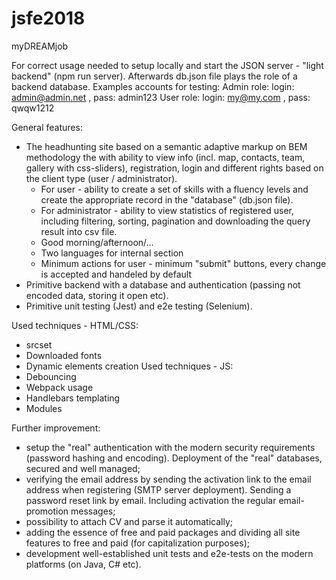 # jsfe2018

myDREAMjob

For correct usage needed to setup locally and start the JSON server - "light backend" (npm run server). Afterwards db.json file plays the role of a backend database. Examples accounts for testing:
Admin role: login: admin@admin.net , pass: admin123
User role: login: my@my.com , pass: qwqw1212

General features:
- The headhunting site based on a semantic adaptive markup on BEM methodology the with ability to view info (incl. map, contacts, team, gallery with css-sliders), registration, login and different rights based on the client type (user / administrator).
    - For user - ability to create a set of skills with a fluency levels and create the appropriate record in the "database" (db.json file).
    - For administrator - ability to view statistics  of registered user, including filtering, sorting, pagination and downloading the query result into csv file.
    - Good morning/afternoon/...
    - Two languages for internal section
    - Minimum actions for user - minimum "submit" buttons, every change is accepted and handeled by default
- Primitive backend with a database and authentication (passing not encoded data, storing it open etc).
- Primitive unit testing (Jest) and e2e testing (Selenium).

Used techniques - HTML/CSS:  
- srcset
- Downloaded fonts
- Dynamic elements creation
Used techniques - JS:
- Debouncing
- Webpack usage
- Handlebars templating
- Modules 

Further improvement:
- setup the "real" authentication with the modern security requirements (password hashing and encoding). Deployment of the "real" databases, secured and well managed;
- verifying the email address by sending the activation link to the email address when registering (SMTP server deployment). Sending a password reset link by email. Including activation the regular email-promotion messages;
- possibility to attach CV and parse it automatically;
- adding the essence of free and paid packages and dividing all site features to free and paid (for capitalization purposes);
- development well-established unit tests and e2e-tests on the modern platforms (on Java, C# etc).
